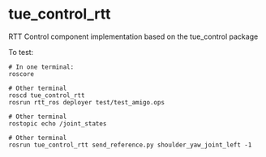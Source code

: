 # tue_control_rtt
RTT Control component implementation based on the tue_control package

To test:

    # In one terminal:
    roscore

    # Other terminal 
    roscd tue_control_rtt
    rosrun rtt_ros deployer test/test_amigo.ops

    # Other terminal
    rostopic echo /joint_states

    # Other terminal
    rosrun tue_control_rtt send_reference.py shoulder_yaw_joint_left -1

